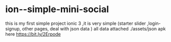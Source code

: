 # ion--simple-mini-social
this is my first simple project ionic 3  ,it is very simple (starter slider ,login-signup, other pages, deal with json data ) all data attached ./assets/json 
apk here https://bit.ly/2Erpode
